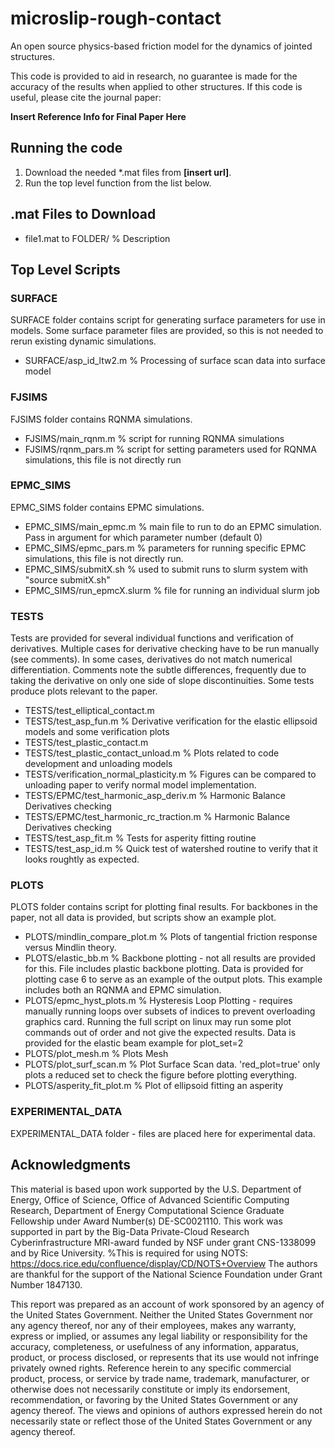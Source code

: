 # microslip-rough-contact
An open source physics-based friction model for the dynamics of jointed structures.

This code is provided to aid in research, no guarantee is made for the accuracy of the results when applied to other structures. If this code is useful, please cite the journal paper:

**Insert Reference Info for Final Paper Here**

## Running the code

1. Download the needed *.mat files from **[insert url]**.
2. Run the top level function from the list below.



## .mat Files to Download

* file1.mat to FOLDER/ % Description

## Top Level Scripts

### SURFACE
SURFACE folder contains script for generating surface parameters for use in 
models. Some surface parameter files are provided, so this is not needed to 
rerun existing dynamic simulations. 

* SURFACE/asp_id_ltw2.m % Processing of surface scan data into surface model     

### FJSIMS
FJSIMS folder contains RQNMA simulations. 

* FJSIMS/main_rqnm.m % script for running RQNMA simulations
* FJSIMS/rqnm_pars.m % script for setting parameters used for RQNMA simulations, this file is not directly run

### EPMC_SIMS
EPMC_SIMS folder contains EPMC simulations. 

* EPMC_SIMS/main_epmc.m % main file to run to do an EPMC simulation. Pass in argument for which parameter number (default 0)
* EPMC_SIMS/epmc_pars.m % parameters for running specific EPMC simulations, this file is not directly run.
* EPMC_SIMS/submitX.sh % used to submit runs to slurm system with "source submitX.sh"
* EPMC_SIMS/run_epmcX.slurm % file for running an individual slurm job

### TESTS
Tests are provided for several individual functions and 
verification of derivatives. Multiple cases for
derivative checking have to be run manually (see
comments). In some cases, derivatives do not match
numerical differentiation. Comments note the subtle
differences, frequently due to taking the derivative on
only one side of slope discontinuities. Some tests
produce plots relevant to the paper. 

* TESTS/test_elliptical_contact.m
* TESTS/test_asp_fun.m % Derivative verification for the elastic ellipsoid models and some verification plots
* TESTS/test_plastic_contact.m 
* TESTS/test_plastic_contact_unload.m % Plots related to code development and unloading models
* TESTS/verification_normal_plasticity.m % Figures can be compared to unloading paper to verify normal model implementation.
* TESTS/EPMC/test_harmonic_asp_deriv.m % Harmonic Balance Derivatives checking
* TESTS/EPMC/test_harmonic_rc_traction.m % Harmonic Balance Derivatives checking
* TESTS/test_asp_fit.m % Tests for asperity fitting routine
* TESTS/test_asp_id.m % Quick test of watershed routine to verify that it looks roughtly as expected.    

### PLOTS
PLOTS folder contains script for plotting final results. For backbones in the
paper, not all data is provided, but scripts show an example plot. 

* PLOTS/mindlin_compare_plot.m % Plots of tangential friction response versus Mindlin theory.  
* PLOTS/elastic_bb.m % Backbone plotting - not all results are provided for this. File includes plastic backbone plotting. Data is provided for plotting case 6 to serve as an example of the output plots. This example includes both an RQNMA and EPMC simulation.
* PLOTS/epmc_hyst_plots.m % Hysteresis Loop Plotting - requires manually running loops over subsets of indices to prevent overloading graphics card. Running the full script on linux may run some plot commands out of order and not give the expected results. Data is provided for the elastic beam example for plot_set=2
* PLOTS/plot_mesh.m % Plots Mesh
* PLOTS/plot_surf_scan.m % Plot Surface Scan data. 'red_plot=true' only plots a reduced set to check the figure before plotting everything.
* PLOTS/asperity_fit_plot.m % Plot of ellipsoid fitting an asperity

### EXPERIMENTAL_DATA
EXPERIMENTAL_DATA folder - files are placed here for experimental data.
 


## Acknowledgments

This material is based upon work
	supported by the U.S. Department of Energy, Office of
	Science, Office of Advanced Scientific Computing
	Research, Department of Energy Computational Science
	Graduate Fellowship under Award Number(s) DE-SC0021110.
This work was supported in part by the Big-Data Private-Cloud Research Cyberinfrastructure MRI-award funded by NSF under grant CNS-1338099 and by Rice University. %This is required for using NOTS: https://docs.rice.edu/confluence/display/CD/NOTS+Overview
The authors are thankful for the support of the National
Science Foundation under Grant Number 1847130.

This report was prepared as an account of
work sponsored by an agency of the United States
Government. Neither the United States Government nor
any agency thereof, nor any of their employees, makes
any warranty, express or implied, or assumes any legal
liability or responsibility for the accuracy, completeness,
or usefulness of any information, apparatus, product, or
process disclosed, or represents that its use would not
infringe privately owned rights. Reference herein to any
specific commercial product, process, or service by trade
name, trademark, manufacturer, or otherwise does not
necessarily constitute or imply its endorsement,
recommendation, or favoring by the United States
Government or any agency thereof. The views and
opinions of authors expressed herein do not necessarily
state or reflect those of the United States Government or
any agency thereof.

